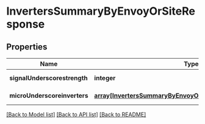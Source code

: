 # InvertersSummaryByEnvoyOrSiteResponse

## Properties
Name | Type | Description | Notes
------------ | ------------- | ------------- | -------------
**signalUnderscorestrength** | **integer** |  | [default to null]
**microUnderscoreinverters** | [**array[InvertersSummaryByEnvoyOrSiteResponseMicroInverters]**](InvertersSummaryByEnvoyOrSiteResponseMicroInverters.md) |  | [default to null]

[[Back to Model list]](../README.md#documentation-for-models) [[Back to API list]](../README.md#documentation-for-api-endpoints) [[Back to README]](../README.md)


